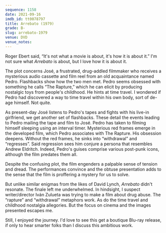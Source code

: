 ```yaml
---
sequence: 1158
date: 2021-09-16
imdb_id: tt0078797
title: Arrebato (1979)
grade: B-
slug: arrebato-1979
venue: DVD
venue_notes:
---
```


Roger Ebert said, “It's not what a movie is about, it's how it is about it.” I'm not sure what _Arrebato_ is about, but I love how it is about it.

<!-- end -->

The plot concerns José, a frustrated, drug-addled filmmaker who receives a mysterious audio cassette and film reel from an old acquaintance named Pedro. Flashbacks show how the two men met. Pedro seems obsessed with something he calls “The Rapture,” which he can elicit by producing nostalgic toys from people's childhood. He hints at time travel. I wondered if Pedro had discovered a way to time travel within his own body, sort of de-age himself. Not quite.

As present-day José listens to Pedro's tapes and fights with his live-in girlfriend, we get another set of flashbacks. These detail the events leading to Pedro mailing the tape and film to José. Pedro has taken to filming himself sleeping using an interval timer. Mysterious red frames emerge in the developed film, which Pedro associates with The Rapture. His obsession deepens. Without the red frames, he sinks into “withdrawal” and “regresses”. Said regression sees him conjure a persona that resembles Andrew Eldritch. Indeed, Pedro's guises comprise various post-punk icons, although the film predates them all.

Despite the confusing plot, the film engenders a palpable sense of tension and dread. The performances convince and the obtuse presentation adds to the sense that the film is proffering a mystery for us to solve.

But unlike similar enigmas from the likes of David Lynch, _Arrebato_ didn't resonate. The finale left me underwhelmed. In hindsight, I suspect writer/director Iván Zulueta was trying to make a film about drug abuse. The “rapture” and “withdrawal” metaphors work. As do the time travel and childhood nostalgia allegories. But the focus on cinema and the images presented escapes me.

Still, I enjoyed the journey. I'd love to see this get a boutique Blu-ray release, if only to hear smarter folks than I discuss this ambitious work.
